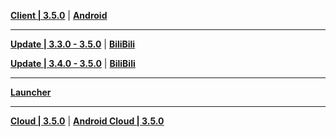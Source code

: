 **[Client | 3.5.0](https://autopatchcn.yuanshen.com/client_app/download/pc_zip/20230220120841_NrIMna0roQkFHA3c/YuanShen_3.5.0.zip)** | **[Android](https://autopatchcn.yuanshen.com/client_app/download/Android/20230220115021_vt91MmoiVQHMXe4g/mihoyo/yuanshen_3.5.0.apk)**

---

**[Update | 3.3.0 - 3.5.0](https://autopatchcn.yuanshen.com/client_app/update/hk4e_cn/18/game_3.3.0_3.5.0_hdiff_NdjQTeCvMbqKpJPU.zip)** | **[BiliBili](https://autopatchcn.yuanshen.com/client_app/update/hk4e_cn/17/game_3.3.0_3.5.0_hdiff_piRgVbFDKxfWIOZd.zip)**

**[Update | 3.4.0 - 3.5.0](https://autopatchcn.yuanshen.com/client_app/update/hk4e_cn/18/game_3.4.0_3.5.0_hdiff_RBj0E9Uo1POz7Yhv.zip)** | **[BiliBili](https://autopatchcn.yuanshen.com/client_app/update/hk4e_cn/17/game_3.4.0_3.5.0_hdiff_vCGopJ4TRE17Uuld.zip)**

---

**[Launcher](https://autopatchcn.yuanshen.com/client_app/update/hk4e_cn/18/update_20230216100616_a8c6f679IA5CKcT1.zip)**

---

**[Cloud | 3.5.0](https://autopatchcn.yuanshen.com/client_app/download/cloudgame/pc/20230221191512_awPvZuEP0hjbsM6z/mihoyo/yscloud_3.5.0.exe)** | **[Android Cloud | 3.5.0](https://autopatchcn.yuanshen.com/client_app/download/cloudgame/android/20230221191444_yzmTivbKRvmqkLND/mihoyo/yscloud_3.5.0.apk)**
